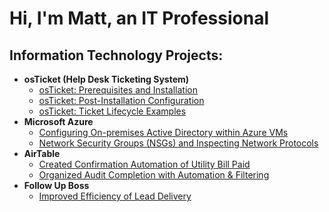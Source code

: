 <h1>Hi, I'm Matt, an IT Professional</h1>

<h2>Information Technology Projects:</h2>

- <b>osTicket (Help Desk Ticketing System)</b>
  - [osTicket: Prerequisites and Installation](https://github.com/mromerodriven/osticket-prereqs)
  - [osTicket: Post-Installation Configuration](https://github.com/mromerodriven/post-install-config)
  - [osTicket: Ticket Lifecycle Examples](https://github.com/mromerodriven/ticket-lifecycle)
- <b>Microsoft Azure</b>
  - [Configuring On-premises Active Directory within Azure VMs](https://github.com/mromerodriven/configure-ad)
  - [Network Security Groups (NSGs) and Inspecting Network Protocols](https://github.com/mromerodriven/azure-network-protocols)
- <b>AirTable</b>
  - [Created Confirmation Automation of Utility Bill Paid](https://github.com/mromerodriven/at-utility-confirmation)
  - [Organized Audit Completion with Automation & Filtering](https://github.com/mromerodriven/at-audit-organization)
- <b>Follow Up Boss</b>
  - [Improved Efficiency of Lead Delivery](https://github.com/mromerodriven/fub-lead-delivery)


<!---
mromerodriven/mromerodriven is a ✨ special ✨ repository because its `README.md` (this file) appears on your GitHub profile.
You can click the Preview link to take a look at your changes.
--->
